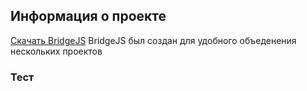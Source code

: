 ## Информация о проекте
[Скачать BridgeJS]()
BridgeJS был создан для удобного объеденения нескольких проектов  
### Тест
